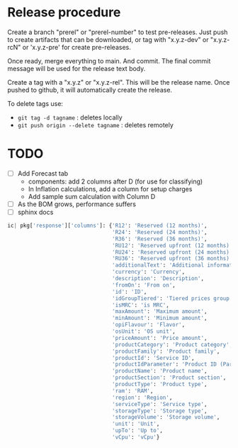 # Release procedure

Create a branch "prerel" or "prerel-number" to test pre-releases.
Just push to create artifacts that can be downloaded, or tag with
"x.y.z-dev" or "x.y.z-rcN" or 'x.y.z-pre' for create pre-releases.

Once ready, merge everything to main.  And commit. The final commit message
will be used for the release text body.

Create a tag with a "x.y.z" or "x.y.z-rel".  This will be the release
name.  Once pushed to github, it will automatically create the release.

To delete tags use:

- `git tag -d tagname` : deletes locally
- `git push origin --delete tagname` : deletes remotely


# TODO

- [ ] Add Forecast tab
  - components: add 2 columns after D (for use for classifying)
  - In Inflation calculations, add a column for setup charges
  - Add sample sum calculation with Column D
- [ ] As the BOM grows, performance suffers
- [ ] sphinx docs

```python
ic| pkg['response']['columns']: {'R12': 'Reserved (12 months)',
                                 'R24': 'Reserved (24 months)',
                                 'R36': 'Reserved (36 months)',
                                 'RU12': 'Reserved upfront (12 months)',
                                 'RU24': 'Reserved upfront (24 months)',
                                 'RU36': 'Reserved upfront (36 months)',
                                 'additionalText': 'Additional information',
                                 'currency': 'Currency',
                                 'description': 'Description',
                                 'fromOn': 'From on',
                                 'id': 'ID',
                                 'idGroupTiered': 'Tiered prices group',
                                 'isMRC': 'is MRC',
                                 'maxAmount': 'Maximum amount',
                                 'minAmount': 'Minimum amount',
                                 'opiFlavour': 'Flavor',
                                 'osUnit': 'OS unit',
                                 'priceAmount': 'Price amount',
                                 'productCategory': 'Product category',
                                 'productFamily': 'Product family',
                                 'productId': 'Service ID',
                                 'productIdParameter': 'Product ID (Parameter)',
                                 'productName': 'Product name',
                                 'productSection': 'Product section',
                                 'productType': 'Product type',
                                 'ram': 'RAM',
                                 'region': 'Region',
                                 'serviceType': 'Service type',
                                 'storageType': 'Storage type',
                                 'storageVolume': 'Storage volume',
                                 'unit': 'Unit',
                                 'upTo': 'Up to',
                                 'vCpu': 'vCpu'}


```

